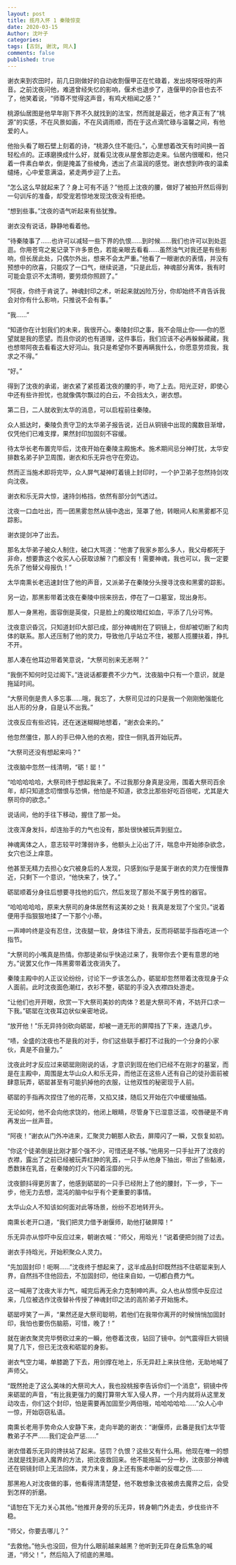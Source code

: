 ```yaml
---
layout: post
title: 揽月入怀 1 秦陵惊变
date: 2020-03-15
Author: 沈叶子
categories: 
tags: [古剑, 谢沈, 同人]
comments: false
published: true
--- 
```

谢衣来到农田时，前几日刚做好的自动收割偃甲正在忙碌着，发出吱呀吱呀的声音。之前沈夜问他，难道曾经失忆的影响，偃术也退步了，连偃甲的杂音也去不了，他笑着说，“师尊不觉得这声音，有鸡犬相闻之感？”

桃源仙居图是他早年刚下界不久就找到的法宝，然而就是最近，他才真正有了“桃源”的实感，不在风景如画，不在风调雨顺，而在于这点滴忙碌与温馨之间，有他爱的人。

他抬头看了眼石壁上刻着的诗，“桃源久住不能归。”，心里想着改天有时间换一首轻松点的。正琢磨换成什么好，就看见沈夜从屋舍那边走来。仙居内很暖和，他只着一件素白单衣，倒是掩盖了些棱角，透出了点温润的感觉。谢衣想到昨夜的温柔缱绻，心中爱意满溢，紧走两步迎了上去。

“怎么这么早就起来了？身上可有不适？”他揽上沈夜的腰，做好了被拍开然后得到一句训斥的准备，却受宠若惊地发现沈夜没有拒绝。

“想到些事。”沈夜的语气听起来有些犹豫。

谢衣没有说话，静静地看着他。

“待秦陵事了……也许可以减轻一些下界的仇恨……到时候……我们也许可以到处逛逛。你用苍穹之冕记录下许多景色，若能亲眼去看看……虽然浊气对我还是有些影响，但长居此处，只偶尔外出，想来不会太严重。”他看了一眼谢衣的表情，并没有预想中的欣喜，只能叹了一口气，继续说道，“只是此后，神魂部分离体，我有时可能会意识不太清明，要劳烦你照顾了。”

“阿夜，你终于肯说了。神魂封印之术，听起来就凶险万分，你却始终不肯告诉我会对你有什么影响，只推说不会有事。”

“我……”

“知道你在计划我们的未来，我很开心。秦陵封印之事，我不会阻止你——你的愿望就是我的愿望。而且你说的也有道理，这件事后，我们应该不必再躲躲藏藏，我也想带阿夜去看看这大好河山。我只是希望你不要再瞒我什么，你愿意劳烦我，我求之不得。”

“好。”

得到了沈夜的承诺，谢衣紧了紧揽着沈夜的腰的手，吻了上去。阳光正好，即使心中还有些许担忧，也就像偶尔飘过的白云，不会挡太久，谢衣想。

第二日，二人就收到太华的消息，可以启程前往秦陵。

众人抵达时，秦陵负责守卫的太华弟子报告说，近日从铜镜中出现的魔数目渐增，仅凭他们已难支撑，果然封印加固刻不容缓。

待太华长老布置完毕后，沈夜开始在秦陵主殿施术。施术期间忌分神打扰，太华安排数名弟子护卫周围，谢衣和乐无异也守在旁边。

然而正当施术即将完毕，众人屏气凝神盯着镜上封印时，一个护卫弟子忽然持剑攻向沈夜。

谢衣和乐无异大惊，速持剑格挡，依然有部分剑气透过。

沈夜一口血吐出，而一团黑雾忽然从镜中逸出，笼罩了他，转眼间人和黑雾都不见踪影。

谢衣提剑冲了出去。

那名太华弟子被众人制住，破口大骂道：“他害了我家乡那么多人，我父母都死于非命，想要靠这个收买人心获取谅解？门都没有！需要神魂，我也可以，我一定要先杀了他替父母报仇！”

太华南熏长老迅速封住了他的声音，又派弟子在秦陵分头搜寻沈夜和黑雾的踪影。

另一边，那黑影带着沈夜在秦陵中拐来拐去，停在了一口墓室，现出身形。

那人一身黑袍，面容倒是英俊，只是脸上的魔纹暗红如血，平添了几分可怖。

沈夜意识昏沉，只知道封印大部已成，部分神魂附在了铜镜上，但却被切断了和肉体的联系。那人还压制了他的灵力，导致他几乎站立不住，被那人揽腰扶着，挣扎不开。

那人凑在他耳边带着笑意说，“大祭司别来无恙啊？”

“我倒不知何时见过阁下。”连说话都要费不少力气，沈夜脑中只有一个意识，就是拖延时间。

“大祭司倒是贵人多忘事……哦，我忘了，大祭司见过的只是我一个刚刚勉强能化出人形的分身，自是认不出我。”

沈夜反应有些迟钝，还在迷迷糊糊地想着，“谢衣会来的。”

他忽然僵住，那人的手已伸入他的衣袍，捏住一侧乳首开始玩弄。

“大祭司还没有想起来吗？”

沈夜脑中忽然一线清明，“砺！罂！”

“哈哈哈哈哈，大祭司终于想起我来了。不过我那分身真是没用，围着大祭司百余年，却只知道念叨憎恨与恐惧，他怕是不知道，欲念比那些好吃百倍呢，尤其是大祭司你的欲念。”

说话间，他的手往下移动，握住了那一处。

沈夜浑身发抖，却连抬手的力气也没有，那处很快被玩弄到挺立。

神魂离体之人，意志较平时薄弱许多，他额头上沁出了汗，喘息中开始掺杂欲念，女穴也泛上痒意。

他甚至无精力去担心女穴被身后的人发现，只感到似乎是属于谢衣的灵力在慢慢靠近，只剩下一个意识，“他快来了，快了。”

砺罂顺着分身往后想要寻找他的后穴，然后发现了那处不属于男性的器官。

“哈哈哈哈哈，原来大祭司的身体居然有这美妙之处！我真是发现了个宝贝。”说着便用手指狠狠地揉了一下那个小蒂。

一声呻吟终是没有忍住，沈夜腿一软，身体往下滑去，反而将砺罂手指吞吃进一个指节。

“大祭司的小嘴真是热情。你那徒弟似乎快追过来了，我带你去个更有意思的地方。”说罢又化作一阵黑雾带着沈夜消失了。

秦陵主殿中的人正议论纷纷，讨论下一步该怎么办，砺罂却忽然带着沈夜现身于众人面前。此时沈夜面色潮红，衣衫不整，砺罂的手没入衣襟四处游走。

“让他们也开开眼，欣赏一下大祭司美妙的肉体？若是大祭司不肯，不妨开口求一下我。”砺罂在沈夜耳边状似亲密地说。

“放开他！”乐无异持剑砍向砺罂，却被一道无形的屏障挡了下来，连退几步。

“啧，全盛的沈夜也不是我的对手，你们这些联手都打不过我的一个分身的小家伙，真是不自量力。”

沈夜此时才反应过来砺罂刚刚说的话，才意识到现在他们已经不在刚才的墓室，而是在主殿中，周围是太华山众人和乐无异，而他正在这些人还有自己的徒孙面前被肆意玩弄，砺罂甚至有可能扒掉他的衣服，让他双性的秘密现于人前。

砺罂的手指再次捏住了他的花蒂，又掐又揉，随后又开始在穴中缓缓抽插。

无论如何，他不会向他求饶的，他闭上眼睛，尽管身下已湿意泛滥，咬唇硬是不肯再发出一丝声音。

“阿夜！”谢衣从门外冲进来，汇聚灵力朝那人砍去，屏障闪了一瞬，又恢复如初。

“你这个徒弟倒是比刚才那个强不少，可惜还是不够。”他用另一只手扯开了沈夜的衣襟，露出了之前已经被玩弄红肿的乳首，一只手从他身下抽出，带出了些黏液，悉数抹在乳首，在秦陵的灯火下闪着淫靡的光。

沈夜颤抖得更厉害了，他感到砺罂的一只手已经附上了他的腰封，下一步，下一步，他无力去想，混沌的脑中似乎有个更重要的事情。

太华山众人不知该如何面对此等场景，纷纷不忍地转开头。

南熏长老开口道，“我们把灵力借予谢偃师，助他打破屏障！”

乐无异亦从惊吓中反应过来，朝谢衣喊：“师父，用晗光！”说着便把剑抛了过去。

谢衣手持晗光，开始积聚众人灵力。

“先加固封印！呃啊……”沈夜终于想起来了，这半成品封印既然挡不住砺罂来到人界，自然挡不住他回去，不加固封印，他往来自如，一切都白费力气。

这一喊用了沈夜大半力气，喊完后再无余力克制呻吟声。众人也从惊慌中反应过来，几位被选作沈夜替补传授了神魂封印之法的高阶弟子开始施术。

砺罂哼笑了一声，“果然还是大祭司聪明，若他们在我带你离开的时候悄悄加固封印，我怕也要伤伤脑筋，可惜，晚了！”

就在谢衣聚灵完毕劈砍过来的一瞬，他卷着沈夜，钻回了镜中。剑气震得巨大铜镜晃了几下，但已无沈夜和砺罂的身影。

谢衣气空力竭，单膝跪了下去，用剑撑在地上，乐无异赶上来扶住他，无助地喊了声师父。

“既然抢走了这么美味的大祭司大人，我也投桃报李告诉你们一个消息”，铜镜中传来砺罂的声音，“有比我更强力的魔打算带大军入侵人界，一个月内就将从这里发动攻击，你们这个封印，怕是需要再加固至少两倍哦，哈哈哈哈哈……”众人心中一惊，开始窃窃私语。

南熏长老用手势命众人安静下来，走向半跪的谢衣：“谢偃师，此番是我们太华管教弟子不严……我们定会严惩……”

谢衣借着乐无异的搀扶站了起来。惩罚？仇恨？这些又有什么用。他现在唯一的想法就是找到进入魔界的方法，把沈夜救回来。他不能拖延一分一秒，沈夜部分神魂还在铜镜封印上无法回体，灵力未复，身上还有施术中断的反噬之伤……

那黑袍人对沈夜做的事，他看得清清楚楚，他不敢想象沈夜被虏去魔界之后，会受到怎样的折磨。

“请恕在下无力关心其他。”他推开身旁的乐无异，转身朝门外走去，步伐些许不稳。

“师父，你要去哪儿？”

“去救他。”他头也没回，但为什么眼前越来越黑？他听到无异在身后焦急的喊道，“师父！”，然后陷入了彻底的黑暗。